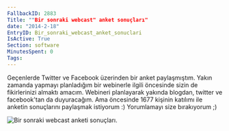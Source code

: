 ```yaml
---
FallbackID: 2883
Title: ""Bir sonraki webcast" anket sonuçları"
date: "2014-2-18"
EntryID: Bir_sonraki_webcast_anket_sonuclari
IsActive: True
Section: software
MinutesSpent: 0
Tags: 
---
```

Geçenlerde Twitter ve Facebook üzerinden bir anket paylaşmıştım. Yakın
zamanda yapmayı planladığım bir webinerle ilgili öncesinde sizin de
fikirlerinizi almaktı amacım. Webineri planlayarak yakında blogdan,
twitter ve facebook'tan da duyuracağım. Ama öncesinde 1677 kişinin
katılımı ile anketin sonuçlarını paylaşmak istiyorum :) Yorumlamayı size
bırakıyorum ;)

![Bir sonraki webcast anketi
sonuçları.](media/Bir_sonraki_webcast_anket_sonuclari/info.jpg)


